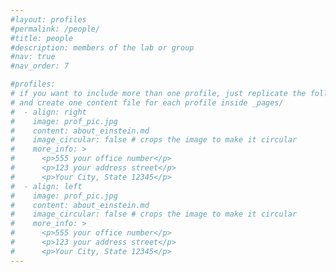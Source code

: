 ```yaml
---
#layout: profiles
#permalink: /people/
#title: people
#description: members of the lab or group
#nav: true
#nav_order: 7

#profiles:
# if you want to include more than one profile, just replicate the following block
# and create one content file for each profile inside _pages/
#  - align: right
#    image: prof_pic.jpg
#    content: about_einstein.md
#    image_circular: false # crops the image to make it circular
#    more_info: >
#      <p>555 your office number</p>
#      <p>123 your address street</p>
#      <p>Your City, State 12345</p>
#  - align: left
#    image: prof_pic.jpg
#    content: about_einstein.md
#    image_circular: false # crops the image to make it circular
#    more_info: >
#      <p>555 your office number</p>
#      <p>123 your address street</p>
#      <p>Your City, State 12345</p>
---
```

